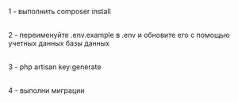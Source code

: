 1 - выполнить composer install <br> <br>

2 - переименуйте .env.example в .env и обновите его с помощью учетных данных базы данных <br> <br>

3 - php artisan key:generate  <br> <br>

4 - выполни миграции 
